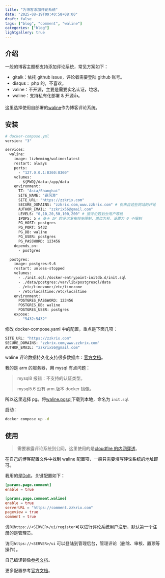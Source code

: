 ```yaml
---
title: "为博客添加评论系统"
date: "2025-08-19T09:40:58+08:00"
draft: false
tags: ["blog", "comment", "waline"]
categories: ["blog"]
lightgallery: true
---
```


## 介绍

一般的博客主题都支持添加评论系统，常见方案如下：

- gitalk：依托 github issue，评论者需要登陆 github 账号。
- disqus： php 的，不喜欢。
- valine：不开源，主要是需要实名认证，垃圾。
- waline：支持私有化部署 & 开源👍。

这里选择使用自部署的[waline](https://waline.js.org/)作为博客评论系统。

## 安装

```dockerfile
# docker-compose.yml
version: "3"

services:
  waline:
    image: lizheming/waline:latest
    restart: always
    ports:
      - "127.0.0.1:8360:8360"
    volumes:
      - ${PWD}/data:/app/data
    environment:
      TZ: "Asia/Shanghai"
      SITE_NAME: "避风港"
      SITE_URL: "https://zzkrix.com"
      SECURE_DOMAINS: "zzkrix.com,www.zzkrix.com" # 仅来自这些网站的评论
      AUTHOR_EMAIL: "zzkrix56@gmail.com"
      LEVELS: "0,10,20,50,100,200" # 按评论数划分用户等级
      IPQPS: 5 # 基于 IP 的评论发布频率限制，单位为秒。设置为 0 不限制
      PG_HOST: postgres
      PG_PORT: 5432
      PG_DB: waline
      PG_USER: postgres
      PG_PASSWORD: 123456
    depends_on:
      - postgres

  postgres:
    image: postgres:9.6
    restart: unless-stopped
    volumes:
      - ./init.sql:/docker-entrypoint-initdb.d/init.sql
      - ./data/postgres:/var/lib/postgresql/data
      - /etc/timezone:/etc/timezone
      - /etc/localtime:/etc/localtime
    environment:
      POSTGRES_PASSWORD: 123456
      POSTGRES_DB: waline
      POSTGRES_USER: postgres
    expose:
      - "5432:5432"
```

修改 docker-compose.yaml 中的配置，重点是下面几项：

```bash
SITE_URL: "https://zzkrix.com"
SECURE_DOMAINS: "zzkrix.com,www.zzkrix.com"
AUTHOR_EMAIL: "zzkrix56@gmail.com"
```

waline 评论数据持久化支持很多数据库：[官方文档](https://waline.js.org/guide/database.html)。

我的是 arm 的服务器，用 mysql 有点问题：

> mysql8 报错：不支持的认证类型。
>
> mysql5.6 没有 arm 版本 docker 镜像。

所以这里选择 pg。将[waline.pgsql](https://github.com/walinejs/waline/blob/main/assets/waline.pgsql)下载到本地，命名为 `init.sql`

启动：

```bash
docker compose up -d
```

## 使用

> 需要暴露评论系统到公网，这里使用的是[cloudflre 的内网穿透](https://www.zzkrix.com/tech/cloudflare-zero-trust/)。

在自己的博客配置文件中找到 waline 配置项，一般只需要填写评论系统的地址即可。

我用的是[DoIt](https://github.com/HEIGE-PCloud/DoIt)，关键配置如下：

```toml
[params.page.comment]
enable = true

[params.page.comment.waline]
enable = true
serverURL = "https://comment.zzkrix.com"
pageview = true
comment = true
```

访问`https://<SERVER>/ui/register`可以进行评论系统用户注册，默认第一个注册的是管理员。

访问`https://<SERVER>/ui` 可以登陆到管理后台，管理评论（删除、审核、置顶等操作）。

自己编译镜像[参考文档](https://github.com/walinejs/waline/blob/main/docs/src/guide/deploy/vps.md)。

更多配置参考[官方文档](https://waline.js.org/)。
